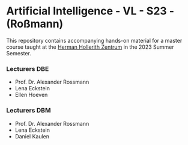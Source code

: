 # Artificial Intelligence - VL - S23 - (Roßmann)

This repository contains accompanying hands-on material for a master course taught at the [Herman Hollerith Zentrum](https://www.hhz.de/en/master-courses/) in the 2023 Summer Semester.

### Lecturers DBE
- Prof. Dr. Alexander Rossmann
- Lena Eckstein
- Ellen Hoeven

### Lecturers DBM
- Prof. Dr. Alexander Rossmann
- Lena Eckstein
- Daniel Kaulen
